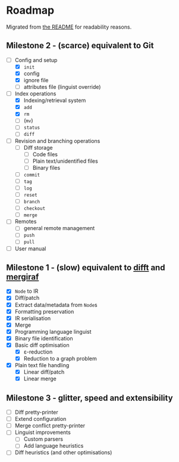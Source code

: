 Roadmap
=======

Migrated from [the README](./README.markdown) for readability reasons.

Milestone 2 - (scarce) equivalent to Git
----------------------------------------

- [ ] Config and setup
  - [x] `init`
  - [x] config
  - [x] ignore file
  - [ ] attributes file (linguist override)
- [ ] Index operations
  - [x] Indexing/retrieval system
  - [x] `add`
  - [x] `rm`
  - [ ] (`mv`)
  - [ ] `status`
  - [ ] `diff`
- [ ] Revision and branching operations
  - [ ] Diff storage
	- [ ] Code files
	- [ ] Plain text/unidentified files
	- [ ] Binary files
  - [ ] `commit`
  - [ ] `tag`
  - [ ] `log`
  - [ ] `reset`
  - [ ] `branch`
  - [ ] `checkout`
  - [ ] `merge`
- [ ] Remotes
  - [ ] general remote management
  - [ ] `push`
  - [ ] `pull`
- [ ] User manual

Milestone 1 - (slow) equivalent to [difft](https://github.com/Wilfred/difftastic) and [mergiraf](https://mergiraf.org/)
-----------------------------------------------------------------------------------------------------------------------

- [x] `Node` to IR
- [x] Diff/patch
- [x] Extract data/metadata from `Node`s
- [x] Formatting preservation
- [x] IR serialisation
- [x] Merge
- [x] Programming language linguist
- [x] Binary file identification
- [x] Basic diff optimisation
  - [x] ε-reduction
  - [x] Reduction to a graph problem
- [x] Plain text file handling
  - [x] Linear diff/patch
  - [x] Linear merge

Milestone 3 - glitter, speed and extensibility
---------------------------------------

- [ ] Diff pretty-printer
- [ ] Extend configuration
- [ ] Merge conflict pretty-printer
- [ ] Linguist improvements
  - [ ] Custom parsers
  - [ ] Add language heuristics
- [ ] Diff heuristics (and other optimisations)
